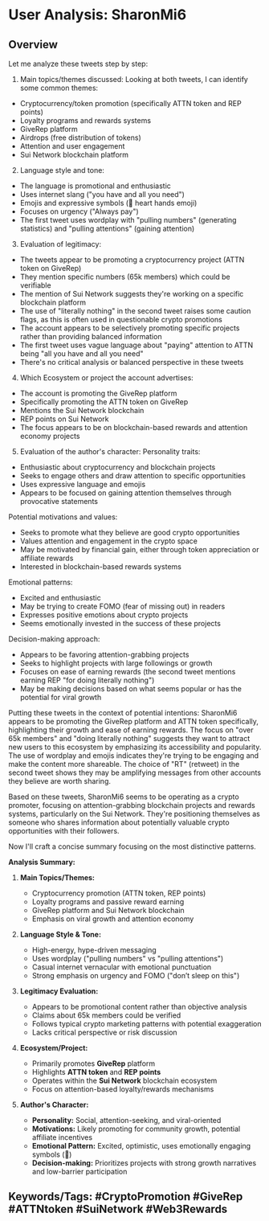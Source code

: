 # User Analysis: SharonMi6

## Overview

<think>
Let me analyze these tweets step by step:

1. Main topics/themes discussed:
Looking at both tweets, I can identify some common themes:
- Cryptocurrency/token promotion (specifically ATTN token and REP points)
- Loyalty programs and rewards systems
- GiveRep platform
- Airdrops (free distribution of tokens)
- Attention and user engagement
- Sui Network blockchain platform

2. Language style and tone:
- The language is promotional and enthusiastic
- Uses internet slang ("you have and all you need")
- Emojis and expressive symbols (🫶 heart hands emoji)
- Focuses on urgency ("Always pay")
- The first tweet uses wordplay with "pulling numbers" (generating statistics) and "pulling attentions" (gaining attention)

3. Evaluation of legitimacy:
- The tweets appear to be promoting a cryptocurrency project (ATTN token on GiveRep)
- They mention specific numbers (65k members) which could be verifiable
- The mention of Sui Network suggests they're working on a specific blockchain platform
- The use of "literally nothing" in the second tweet raises some caution flags, as this is often used in questionable crypto promotions
- The account appears to be selectively promoting specific projects rather than providing balanced information
- The first tweet uses vague language about "paying" attention to ATTN being "all you have and all you need"
- There's no critical analysis or balanced perspective in these tweets

4. Which Ecosystem or project the account advertises:
- The account is promoting the GiveRep platform
- Specifically promoting the ATTN token on GiveRep
- Mentions the Sui Network blockchain
- REP points on Sui Network
- The focus appears to be on blockchain-based rewards and attention economy projects

5. Evaluation of the author's character:
Personality traits:
- Enthusiastic about cryptocurrency and blockchain projects
- Seeks to engage others and draw attention to specific opportunities
- Uses expressive language and emojis
- Appears to be focused on gaining attention themselves through provocative statements

Potential motivations and values:
- Seeks to promote what they believe are good crypto opportunities
- Values attention and engagement in the crypto space
- May be motivated by financial gain, either through token appreciation or affiliate rewards
- Interested in blockchain-based rewards systems

Emotional patterns:
- Excited and enthusiastic
- May be trying to create FOMO (fear of missing out) in readers
- Expresses positive emotions about crypto projects
- Seems emotionally invested in the success of these projects

Decision-making approach:
- Appears to be favoring attention-grabbing projects
- Seeks to highlight projects with large followings or growth
- Focuses on ease of earning rewards (the second tweet mentions earning REP "for doing literally nothing")
- May be making decisions based on what seems popular or has the potential for viral growth

Putting these tweets in the context of potential intentions:
SharonMi6 appears to be promoting the GiveRep platform and ATTN token specifically, highlighting their growth and ease of earning rewards. The focus on "over 65k members" and "doing literally nothing" suggests they want to attract new users to this ecosystem by emphasizing its accessibility and popularity. The use of wordplay and emojis indicates they're trying to be engaging and make the content more shareable. The choice of "RT" (retweet) in the second tweet shows they may be amplifying messages from other accounts they believe are worth sharing.

Based on these tweets, SharonMi6 seems to be operating as a crypto promoter, focusing on attention-grabbing blockchain projects and rewards systems, particularly on the Sui Network. They're positioning themselves as someone who shares information about potentially valuable crypto opportunities with their followers.

Now I'll craft a concise summary focusing on the most distinctive patterns.
</think>

**Analysis Summary:**

1. **Main Topics/Themes:**
   - Cryptocurrency promotion (ATTN token, REP points)
   - Loyalty programs and passive reward earning
   - GiveRep platform and Sui Network blockchain
   - Emphasis on viral growth and attention economy

2. **Language Style & Tone:**
   - High-energy, hype-driven messaging
   - Uses wordplay ("pulling numbers" vs "pulling attentions")
   - Casual internet vernacular with emotional punctuation
   - Strong emphasis on urgency and FOMO ("don’t sleep on this")

3. **Legitimacy Evaluation:**
   - Appears to be promotional content rather than objective analysis
   - Claims about 65k members could be verified
   - Follows typical crypto marketing patterns with potential exaggeration
   - Lacks critical perspective or risk discussion

4. **Ecosystem/Project:**
   - Primarily promotes **GiveRep** platform
   - Highlights **ATTN token** and **REP points**
   - Operates within the **Sui Network** blockchain ecosystem
   - Focus on attention-based loyalty/rewards mechanisms

5. **Author's Character:**
   - **Personality:** Social, attention-seeking, and viral-oriented
   - **Motivations:** Likely promoting for community growth, potential affiliate incentives
   - **Emotional Pattern:** Excited, optimistic, uses emotionally engaging symbols (🫶)
   - **Decision-making:** Prioritizes projects with strong growth narratives and low-barrier participation

**Keywords/Tags:**
#CryptoPromotion #GiveRep #ATTNtoken #SuiNetwork #Web3Rewards
---
